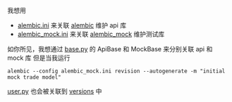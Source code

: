 我想用
- [alembic.ini](alembic.ini) 来关联 [alembic](alembic) 维护 api 库
- [alembic_mock.ini](alembic_mock.ini) 来关联 [alembic_mock](alembic_mock) 维护测试库

如你所见，我想通过 [base.py](app%2Fmodel%2Fbase.py) 的 ApiBase 和 MockBase 来分别关联 api 和 mock 库
但是当我运行
```shell
alembic --config alembic_mock.ini revision --autogenerate -m "initial mock trade model"
```
[user.py](app%2Fmodel%2Fuser.py) 也会被关联到 [versions](alembic_mock%2Fversions) 中


